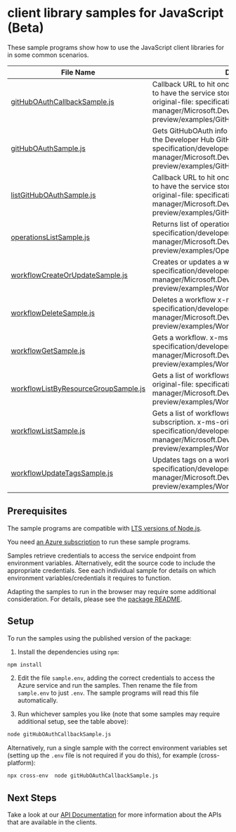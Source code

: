 # client library samples for JavaScript (Beta)

These sample programs show how to use the JavaScript client libraries for in some common scenarios.

| **File Name**                                                             | **Description**                                                                                                                                                                                                                                 |
| ------------------------------------------------------------------------- | ----------------------------------------------------------------------------------------------------------------------------------------------------------------------------------------------------------------------------------------------- |
| [gitHubOAuthCallbackSample.js][githuboauthcallbacksample]                 | Callback URL to hit once authenticated with GitHub App to have the service store the OAuth token. x-ms-original-file: specification/developerhub/resource-manager/Microsoft.DevHub/preview/2022-04-01-preview/examples/GitHubOAuthCallback.json |
| [gitHubOAuthSample.js][githuboauthsample]                                 | Gets GitHubOAuth info used to authenticate users with the Developer Hub GitHub App. x-ms-original-file: specification/developerhub/resource-manager/Microsoft.DevHub/preview/2022-04-01-preview/examples/GitHubOAuth.json                       |
| [listGitHubOAuthSample.js][listgithuboauthsample]                         | Callback URL to hit once authenticated with GitHub App to have the service store the OAuth token. x-ms-original-file: specification/developerhub/resource-manager/Microsoft.DevHub/preview/2022-04-01-preview/examples/GitHubOAuth_List.json    |
| [operationsListSample.js][operationslistsample]                           | Returns list of operations. x-ms-original-file: specification/developerhub/resource-manager/Microsoft.DevHub/preview/2022-04-01-preview/examples/Operation_List.json                                                                            |
| [workflowCreateOrUpdateSample.js][workflowcreateorupdatesample]           | Creates or updates a workflow x-ms-original-file: specification/developerhub/resource-manager/Microsoft.DevHub/preview/2022-04-01-preview/examples/Workflow_CreateOrUpdate.json                                                                 |
| [workflowDeleteSample.js][workflowdeletesample]                           | Deletes a workflow x-ms-original-file: specification/developerhub/resource-manager/Microsoft.DevHub/preview/2022-04-01-preview/examples/Workflow_Delete.json                                                                                    |
| [workflowGetSample.js][workflowgetsample]                                 | Gets a workflow. x-ms-original-file: specification/developerhub/resource-manager/Microsoft.DevHub/preview/2022-04-01-preview/examples/Workflow_Get.json                                                                                         |
| [workflowListByResourceGroupSample.js][workflowlistbyresourcegroupsample] | Gets a list of workflows within a resource group. x-ms-original-file: specification/developerhub/resource-manager/Microsoft.DevHub/preview/2022-04-01-preview/examples/Workflow_ListByResourceGroup.json                                        |
| [workflowListSample.js][workflowlistsample]                               | Gets a list of workflows associated with the specified subscription. x-ms-original-file: specification/developerhub/resource-manager/Microsoft.DevHub/preview/2022-04-01-preview/examples/Workflow_List.json                                    |
| [workflowUpdateTagsSample.js][workflowupdatetagssample]                   | Updates tags on a workflow. x-ms-original-file: specification/developerhub/resource-manager/Microsoft.DevHub/preview/2022-04-01-preview/examples/Workflow_UpdateTags.json                                                                       |

## Prerequisites

The sample programs are compatible with [LTS versions of Node.js](https://github.com/nodejs/release#release-schedule).

You need [an Azure subscription][freesub] to run these sample programs.

Samples retrieve credentials to access the service endpoint from environment variables. Alternatively, edit the source code to include the appropriate credentials. See each individual sample for details on which environment variables/credentials it requires to function.

Adapting the samples to run in the browser may require some additional consideration. For details, please see the [package README][package].

## Setup

To run the samples using the published version of the package:

1. Install the dependencies using `npm`:

```bash
npm install
```

2. Edit the file `sample.env`, adding the correct credentials to access the Azure service and run the samples. Then rename the file from `sample.env` to just `.env`. The sample programs will read this file automatically.

3. Run whichever samples you like (note that some samples may require additional setup, see the table above):

```bash
node gitHubOAuthCallbackSample.js
```

Alternatively, run a single sample with the correct environment variables set (setting up the `.env` file is not required if you do this), for example (cross-platform):

```bash
npx cross-env  node gitHubOAuthCallbackSample.js
```

## Next Steps

Take a look at our [API Documentation][apiref] for more information about the APIs that are available in the clients.

[githuboauthcallbacksample]: https://github.com/Azure/azure-sdk-for-js/blob/main/sdk/devhub/arm-devhub/samples/v1-beta/javascript/gitHubOAuthCallbackSample.js
[githuboauthsample]: https://github.com/Azure/azure-sdk-for-js/blob/main/sdk/devhub/arm-devhub/samples/v1-beta/javascript/gitHubOAuthSample.js
[listgithuboauthsample]: https://github.com/Azure/azure-sdk-for-js/blob/main/sdk/devhub/arm-devhub/samples/v1-beta/javascript/listGitHubOAuthSample.js
[operationslistsample]: https://github.com/Azure/azure-sdk-for-js/blob/main/sdk/devhub/arm-devhub/samples/v1-beta/javascript/operationsListSample.js
[workflowcreateorupdatesample]: https://github.com/Azure/azure-sdk-for-js/blob/main/sdk/devhub/arm-devhub/samples/v1-beta/javascript/workflowCreateOrUpdateSample.js
[workflowdeletesample]: https://github.com/Azure/azure-sdk-for-js/blob/main/sdk/devhub/arm-devhub/samples/v1-beta/javascript/workflowDeleteSample.js
[workflowgetsample]: https://github.com/Azure/azure-sdk-for-js/blob/main/sdk/devhub/arm-devhub/samples/v1-beta/javascript/workflowGetSample.js
[workflowlistbyresourcegroupsample]: https://github.com/Azure/azure-sdk-for-js/blob/main/sdk/devhub/arm-devhub/samples/v1-beta/javascript/workflowListByResourceGroupSample.js
[workflowlistsample]: https://github.com/Azure/azure-sdk-for-js/blob/main/sdk/devhub/arm-devhub/samples/v1-beta/javascript/workflowListSample.js
[workflowupdatetagssample]: https://github.com/Azure/azure-sdk-for-js/blob/main/sdk/devhub/arm-devhub/samples/v1-beta/javascript/workflowUpdateTagsSample.js
[apiref]: https://docs.microsoft.com/javascript/api/@azure/arm-devhub?view=azure-node-preview
[freesub]: https://azure.microsoft.com/free/
[package]: https://github.com/Azure/azure-sdk-for-js/tree/main/sdk/devhub/arm-devhub/README.md
